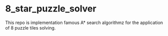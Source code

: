 # 8_star_puzzle_solver
This repo is implementation famous A* search algorithmz for the application of 8  puzzle tiles solving.
